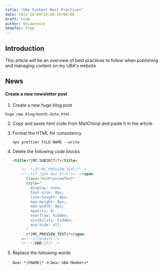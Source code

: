 ```yaml
---
title: "Uba Content Best Practices"
date: 2022-10-09T19:49:56+08:00
draft: true
author: 0xLawrence
ShowToc: true
---
```


## Introduction
This article will be an overview of best practices to follow when publishing and managing content on my UBA's website

## News

#### Create a new newsletter post

1. Create a new hugo blog post
  ```shell
  hugo new blog/month-date.html
  ```

2. Copy and paste html code from MailChimp and paste it in the article

3. Format the HTML for consistency

   ```shell
   npx prettier FILE-NAME --write
   ```

4. Delete the following code blocks

   ```html
   <title>*|MC:SUBJECT|*</title>
   ```

   ```html
       <!--*|IF:MC_PREVIEW_TEXT|*-->
       <!--[if !gte mso 9]><!----><span
         class="mcnPreviewText"
         style="
           display: none;
           font-size: 0px;
           line-height: 0px;
           max-height: 0px;
           max-width: 0px;
           opacity: 0;
           overflow: hidden;
           visibility: hidden;
           mso-hide: all;
         "
         >*|MC_PREVIEW_TEXT|*</span
       ><!--<![endif]-->
       <!--*|END:IF|*-->
   ```

5. Replace the following words

   `Dear *|FNAME|*` -> `Dear UBA Members*`
